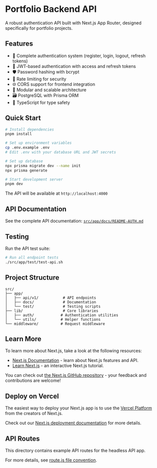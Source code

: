 # Portfolio Backend API

A robust authentication API built with Next.js App Router, designed specifically for portfolio projects.

## Features

- 🔐 Complete authentication system (register, login, logout, refresh tokens)
- 🔑 JWT-based authentication with access and refresh tokens
- 🛡️ Password hashing with bcrypt
- 🚦 Rate limiting for security
- 🌐 CORS support for frontend integration
- 📁 Modular and scalable architecture
- 🗃️ PostgreSQL with Prisma ORM
- 📝 TypeScript for type safety

## Quick Start

```bash
# Install dependencies
pnpm install

# Set up environment variables
cp .env.example .env
# Edit .env with your database URL and JWT secrets

# Set up database
npx prisma migrate dev --name init
npx prisma generate

# Start development server
pnpm dev
```

The API will be available at `http://localhost:4000`

## API Documentation

See the complete API documentation: [`src/app/docs/README-AUTH.md`](./src/app/docs/README-AUTH.md)

## Testing

Run the API test suite:

```bash
# Run all endpoint tests
./src/app/test/test-api.sh
```

## Project Structure

```
src/
├── app/
│   ├── api/v1/           # API endpoints
│   ├── docs/             # Documentation
│   └── test/             # Testing scripts
├── lib/                  # Core libraries
│   ├── auth/            # Authentication utilities
│   └── utils/           # Helper functions
└── middleware/          # Request middleware
```

## Learn More

To learn more about Next.js, take a look at the following resources:

- [Next.js Documentation](https://nextjs.org/docs) - learn about Next.js features and API.
- [Learn Next.js](https://nextjs.org/learn) - an interactive Next.js tutorial.

You can check out [the Next.js GitHub repository](https://github.com/vercel/next.js) - your feedback and contributions are welcome!

## Deploy on Vercel

The easiest way to deploy your Next.js app is to use the [Vercel Platform](https://vercel.com/new?utm_medium=default-template&filter=next.js&utm_source=create-next-app&utm_campaign=create-next-app-readme) from the creators of Next.js.

Check out our [Next.js deployment documentation](https://nextjs.org/docs/app/building-your-application/deploying) for more details.

## API Routes

This directory contains example API routes for the headless API app.

For more details, see [route.js file convention](https://nextjs.org/docs/app/api-reference/file-conventions/route).
